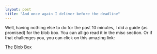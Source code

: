 ```yaml
---
layout: post
title: "And once again I deliver before the deadline"
---
```

Well, having nothing else to do for the past 10 minutes, I did a guide (as
promised) for the blob box. You can all go read it in the misc section. Or if
that challenges you, you can click on this amazing link:

[The Blob Box][1]

   [1]: /2004/05/22/the-blob-box.html
